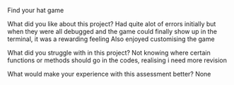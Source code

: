Find your hat game

What did you like about this project?
Had quite alot of errors initially but when they were all debugged and the game could finally show up in the terminal, it was a rewarding feeling
Also enjoyed customising the game

What did you struggle with in this project?
Not knowing where certain functions or methods should go in the codes, realising i need more revision

What would make your experience with this assessment better?
None
